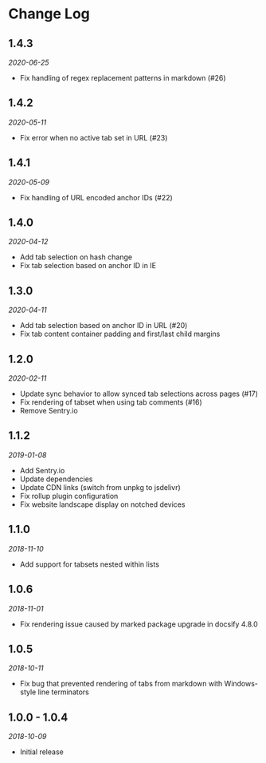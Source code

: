 # Change Log

## 1.4.3

*2020-06-25*

- Fix handling of regex replacement patterns in markdown (#26)

## 1.4.2

*2020-05-11*

- Fix error when no active tab set in URL (#23)

## 1.4.1

*2020-05-09*

- Fix handling of URL encoded anchor IDs (#22)

## 1.4.0

*2020-04-12*

- Add tab selection on hash change
- Fix tab selection based on anchor ID in IE

## 1.3.0

*2020-04-11*

- Add tab selection based on anchor ID in URL (#20)
- Fix tab content container padding and first/last child margins

## 1.2.0

*2020-02-11*

- Update sync behavior to allow synced tab selections across pages (#17)
- Fix rendering of tabset when using tab comments (#16)
- Remove Sentry.io

## 1.1.2

*2019-01-08*

- Add Sentry.io
- Update dependencies
- Update CDN links (switch from unpkg to jsdelivr)
- Fix rollup plugin configuration
- Fix website landscape display on notched devices

## 1.1.0

*2018-11-10*

- Add support for tabsets nested within lists

## 1.0.6

*2018-11-01*

- Fix rendering issue caused by marked package upgrade in docsify 4.8.0

## 1.0.5

*2018-10-11*

- Fix bug that prevented rendering of tabs from markdown with Windows-style
  line terminators

## 1.0.0 - 1.0.4

*2018-10-09*

- Initial release

